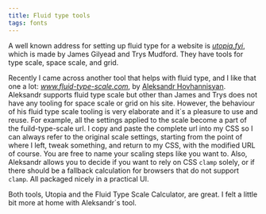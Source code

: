 ```yaml
---
title: Fluid type tools
tags: fonts
---
```

A well known address for setting up fluid type for a website is [<cite>utopia.fyi</cite>](https://utopia.fyi), which is made by James Gilyead and Trys Mudford. They have tools for type scale, space scale, and grid.

Recently I came across another tool that helps with fluid type, and I like that one a lot: [<cite>www.fluid-type-scale.com</cite>](https://www.fluid-type-scale.com/), by [Aleksandr Hovhannisyan](https://www.aleksandrhovhannisyan.com). Aleksandr supports fluid type scale but other than James and Trys does not have any tooling for space scale or grid on his site. However, the behaviour of his fluid type scale tooling is very elaborate and it´s a pleasure to use and reuse. For example, all the settings applied to the scale become a part of the fuild-type-scale url. I copy and paste the complete url into my CSS so I can always refer to the original scale settings, starting from the point of where I left, tweak something, and return to my CSS, with the modified URL of course. You are free to name your scaling steps like you want to. Also, Aleksandr allows you to decide if you want to rely on CSS `clamp` solely, or if there should be a fallback calculation for browsers that do not support `clamp`. All packaged nicely in a practical UI. 

Both tools, Utopia and the Fluid Type Scale Calculator, are great. I felt a little bit more at home with Aleksandr´s tool.